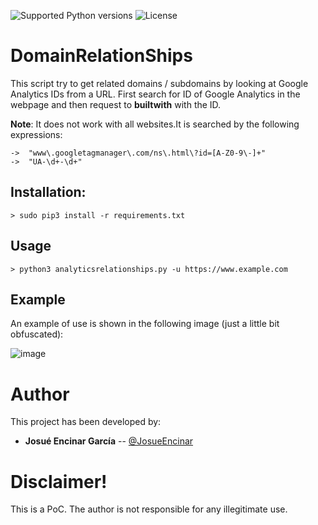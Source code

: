 ![Supported Python versions](https://img.shields.io/badge/python-3.6+-blue.svg?style=flat-square&logo=python)
![License](https://img.shields.io/badge/license-GNU-green.svg?style=flat-square&logo=gnu)

# DomainRelationShips

This script try to get related domains / subdomains by looking at Google Analytics IDs from a URL. First search for ID of Google Analytics in the webpage and then request to **builtwith** with the ID.

**Note**: It does not work with all websites.It is searched by the following expressions: 

```
->  "www\.googletagmanager\.com/ns\.html\?id=[A-Z0-9\-]+"
->  "UA-\d+-\d+"
```

## Installation:

```
> sudo pip3 install -r requirements.txt
```

## Usage

```
> python3 analyticsrelationships.py -u https://www.example.com
```

## Example

An example of use is shown in the following image (just a little bit obfuscated):

![image](https://user-images.githubusercontent.com/16885065/118356444-84475300-b575-11eb-9b1f-bc5c587d620f.png)


# Author

This project has been developed by:

* **Josué Encinar García** -- [@JosueEncinar](https://twitter.com/JosueEncinar)


# Disclaimer!

This is a PoC. The author is not responsible for any illegitimate use.
